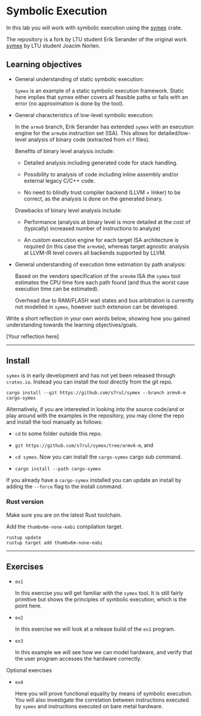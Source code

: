 # Symbolic Execution

In this lab you will work with symbolic execution using the [symex](https://github.com/s7rul/symex/tree/armv6-m) crate.

The repository is a fork by LTU student Erik Serander of the original work [symex](https://github.com/norlen/symex) by LTU student Joacim Norlen.  

## Learning objectives

- General understanding of static symbolic execution:
  
  `Symex` is an example of a static symbolic execution framework. Static here implies that symex either covers all feasible paths or fails with an error (no approximation is done by the tool).

- General characteristics of low-level symbolic execution:
  
  In the `armv6` branch, Erik Serander has extended `symex` with an execution engine for the `armv6m` instruction set (ISA). This allows for detailed/low-level analysis of binary code (extracted from `elf` files).

  Benefits of binary level analysis include:

  - Detailed analysis including generated code for stack handling.

  - Possibility to analysis of code including inline assembly and/or external legacy C/C++ code.
  
  - No need to blindly trust compiler backend (LLVM + linker) to be correct, as the analysis is done on the generated binary.

  Drawbacks of binary level analysis include:

  - Performance (analysis at binary level is more detailed at the cost of (typically) increased number of instructions to analyze)

  - An custom execution engine for each target ISA architecture is required (in this case the `armv6m`), whereas target agnostic analysis at LLVM-IR level covers all backends supported by LLVM. 

- General understanding of execution time estimation by path analysis:

  Based on the vendors specification of the `armv6m` ISA the `symex` tool estimates the CPU time fore each path found (and thus the worst case execution time can be estimated). 
  
  Overhead due to RAM/FLASH wait states and bus arbitration is currently not modelled in `symex`, however such extension can be developed. 

Write a short reflection in your own words below, showing how you gained understanding towards the learning objectives/goals.

[Your reflection here]

---

## Install

`symex` is in early development and has not yet been released through `crates.io`. Instead you can install the tool directly from the git repo.

```shell
cargo install --git https://github.com/s7rul/symex --branch armv6-m cargo-symex
```

Alternatively, if you are interested in looking into the source code/and or play around with the examples in the repository, you may clone the repo and install the tool manually as follows:

- `cd` to some folder outside this repo. 
  
- `git https://github.com/s7rul/symex/tree/armv6-m`, and 

- `cd symex`. Now you can install the `cargo-symex` cargo sub command. 

- `cargo install --path cargo-symex` 

If you already have a `cargo-symex` installed you can update an install by adding the `--force` flag to the install command.


### Rust version

Make sure you are on the latest Rust toolchain.

Add the `thumbv6m-none-eabi` compilation target. 

```shell
rustup update
rustup target add thumbv6m-none-eabi
```

---

## Exercises

- `ex1` 

  In this exercise you will get familiar with the `symex` tool. It is still fairly primitive but shows the principles of symbolic execution, which is the point here.

- `ex2`

  In this exercise we will look at a release build of the `ex1` program. 

- `ex3`
  
  In this example we will see how we can model hardware, and verify that the user program accesses the hardware correctly.

Optional exercises

- `ex4`

  Here you will prove functional equality by means of symbolic execution. You will also investigate the correlation between instructions executed by `symex` and instructions executed on bare metal hardware.